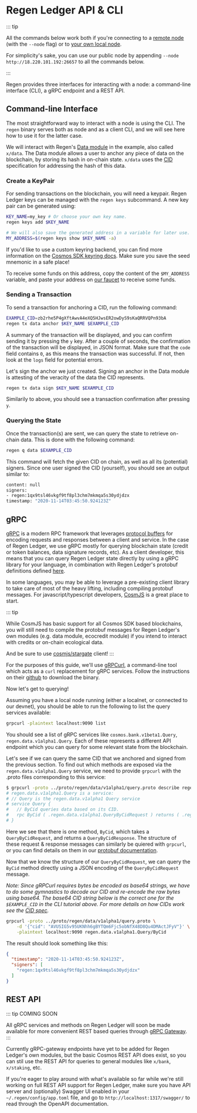# Regen Ledger API & CLI

::: tip

All the commands below work both if you're connecting to a [remote node](./getting-started.md#connecting-to-an-existing-network) (with the `--node` flag) or to [your own local node](./getting-started.md#running-a-localnet).

For simplicity's sake, you can use our public node by appending `--node http://18.220.101.192:26657` to all the commands below.

:::

Regen provides three interfaces for interacting with a node: a command-line interface (CLI), a gRPC endpoint and a REST API.

## Command-line Interface

The most straightforward way to interact with a node is using the CLI. The `regen` binary serves both as node and as a client CLI, and we will see here how to use it for the latter case.

We will interact with Regen's [Data module](./modules/data/) in the example, also called `x/data`. The Data module allows a user to anchor any piece of data on the blockchain, by storing its hash in on-chain state. `x/data` uses the [CID](https://github.com/multiformats/cid) specification for addressing the hash of this data.

### Create a KeyPair

For sending transactions on the blockchain, you will need a keypair. Regen Ledger keys can be managed with the `regen keys` subcommand. A new key pair can be generated using:

```sh
KEY_NAME=my_key # Or choose your own key name.
regen keys add $KEY_NAME

# We will also save the generated address in a variable for later use.
MY_ADDRESS=$(regen keys show $KEY_NAME -a)
```

If you'd like to use a custom keyring backend, you can find more information on the [Cosmos SDK keyring docs](https://docs.cosmos.network/master/run-node/keyring.html). Make sure you save the seed mnemonic in a safe place!

To receive some funds on this address, copy the content of the `$MY_ADDRESS` variable, and paste your address on [our faucet](https://faucet.devnet.regen.vitwit.com) to receive some funds.

### Sending a Transaction

To send a transaction for anchoring a CID, run the following command:

```sh
EXAMPLE_CID=zb2rhe5P4gXftAwvA4eXQ5HJwsER2owDyS9sKaQRRVQPn93bA
regen tx data anchor $KEY_NAME $EXAMPLE_CID
```

A summary of the transaction will be displayed, and you can confirm sending it by pressing the `y` key. After a couple of seconds, the confirmation of the transaction will be displayed, in JSON format. Make sure that the `code` field contains `0`, as this means the transaction was successful. If not, then look at the `logs` field for potential errors.

Let's sign the anchor we just created. Signing an anchor in the Data module is attesting of the veracity of the data the CID represents.

```sh
regen tx data sign $KEY_NAME $EXAMPLE_CID
```

Similarily to above, you should see a transaction confirmation after pressing `y`.

### Querying the State

Once the transaction(s) are sent, we can query the state to retrieve on-chain data. This is done with the following command:

```sh
regen q data $EXAMPLE_CID
```

This command will fetch the given CID on chain, as well as all its (potential) signers. Since one user signed the CID (yourself), you should see an output similar to:

```sh
content: null
signers:
- regen:1qx9tsl46vkgf9tf8pl3chm7mkmqa5s30ydjdzx
timestamp: "2020-11-14T03:45:50.924123Z"
```

## gRPC

[gRPC](https://grpc.io/docs/what-is-grpc/introduction/) is a modern RPC framework that leverages
[protocol buffers](https://developers.google.com/protocol-buffers) for encoding requests
and responses between a client and service. In the case of Regen Ledger, we use gRPC mostly for querying blockchain 
state (credit or token balances, data signature records, etc). As a client developer, this means that you
can query Regen Ledger state directly by using a gRPC library for your language, in combination with Regen Ledger's
protobuf definitions defined [here](https://github.com/regen-network/regen-ledger/tree/master/proto/regen).

In some languages, you may be able to leverage a pre-existing client library to take care of most of the heavy lifting,
including compiling protobuf messages. For javascript/typescript developers, [CosmJS](https://github.com/cosmos/cosmjs)
is a great place to start.

::: tip

While CosmJS has basic support for all Cosmos SDK based blockchains, you will still need to compile the protobuf messages
for Regen Ledger's own modules (e.g. data module, ecocredit module) if you intend to interact with credits or on-chain
ecological data.

And be sure to use [cosmjs/stargate](https://cosmos.github.io/cosmjs/latest/stargate/index.html)
 client!
:::

For the purposes of this guide, we'll use [gRPCurl](https://github.com/fullstorydev/grpcurl), a command-line tool
which acts as a `curl` replacement for gRPC services. Follow the instructions on their [github](https://github.com/fullstorydev/grpcurl)
to download the binary.

Now let's get to querying!

Assuming you have a local node running (either a localnet, or connected to our devnet), you should be able
to run the following to list the query services available:

```sh
grpcurl -plaintext localhost:9090 list
```

You should see a list of gRPC services like `cosmos.bank.v1beta1.Query`, `regen.data.v1alpha1.Query`. Each of these
represents a different API endpoint which you can query for some relevant state from the blockchain.

Let's see if we can query the same CID that we anchored and signed from the previous section. To find out
which methods are exposed via the `regen.data.v1alpha1.Query` service, we need to provide `grpcurl` with
the .proto files corresponding to this service:

```sh
$ grpcurl -proto ../proto/regen/data/v1alpha1/query.proto describe regen.data.v1alpha1.Query
# regen.data.v1alpha1.Query is a service:
# // Query is the regen.data.v1alpha1 Query service
# service Query {
#   // ByCid queries data based on its CID.
#   rpc ByCid ( .regen.data.v1alpha1.QueryByCidRequest ) returns ( .regen.data.v1alpha1.QueryByCidResponse );
# }
```

Here we see that there is one method, `ByCid`, which takes a `QueryByCidRequest`, and returns a `QueryByCidResponse`.
The structure of these request & response messages can similarly be quiered with `grpcurl`, or you can find
details on them in our [protobuf documentation](./modules/data/protobuf.md#regen-data-v1alpha1-query-proto).

Now that we know the structure of our `QueryByCidRequest`, we can query the `ByCid` method directly using a JSON
encoding of the `QueryByCidRequest` message.

_Note: Since gRPCurl requires bytes be encoded as base64 strings, we have to do some gymnastics to decode our CID
and re-encode the raw bytes using base64. The base64 CID string below is the correct one for the `$EXAMPLE_CID` in
the CLI tutorial above. For more details on how CIDs work see the [CID spec](https://github.com/multiformats/cid)._

```sh
grpcurl -proto ../proto/regen/data/v1alpha1/query.proto \
    -d '{"cid": "AVUSIG5v95UKNhh6gBYTQm6Fjc5obNfX48D8Qu4DMActJFyV"}' \
    -plaintext localhost:9090 regen.data.v1alpha1.Query/ByCid
```

The result should look something like this:

```json
{
  "timestamp": "2020-11-14T03:45:50.924123Z",
  "signers": [
    "regen:1qx9tsl46vkgf9tf8pl3chm7mkmqa5s30ydjdzx"
  ]
}
```


## REST API

::: tip COMING SOON

All gRPC services and methods on Regen Ledger will soon be made available for more convenient
REST based queries through [gRPC Gateway](https://github.com/grpc-ecosystem/grpc-gateway).
:::

Currently gRPC-gateway endpoints have yet to be added for Regen Ledger's own modules, but the basic
Cosmos REST API does exist, so you can stil use the REST API for queries to general modules like `x/bank`,
`x/staking`, etc.

If you're eager to play around with what's available so far while we're still working on
full REST API support for Regen Ledger, make sure you have API server and (optionally)
Swagger UI enabled in your `~/.regen/config/app.toml` file, and go to
`http://localhost:1317/swagger/` to read through the OpenAPI documentation.


